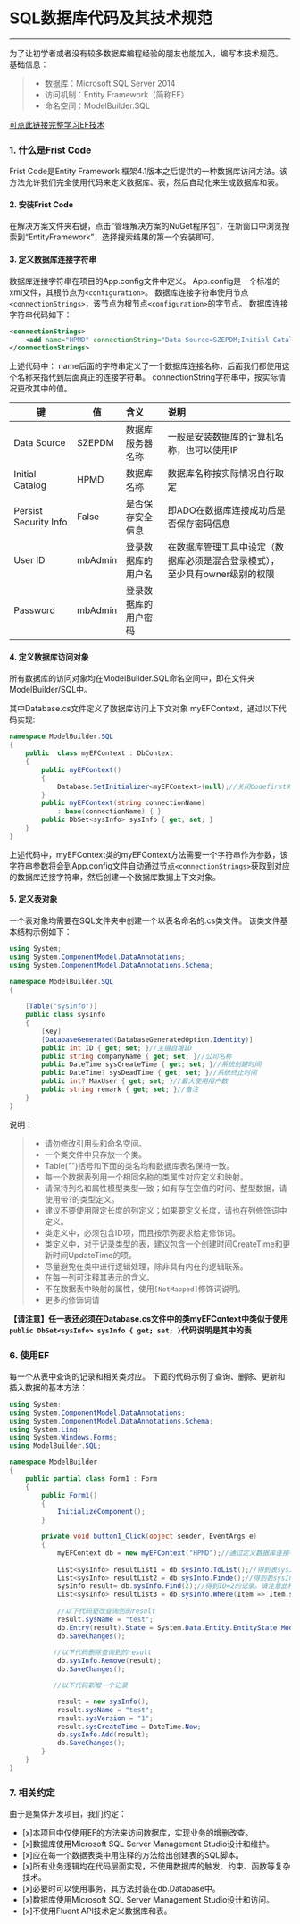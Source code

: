 ﻿# SQL数据库代码及其技术规范
-----------------------------------
 
为了让初学者或者没有较多数据库编程经验的朋友也能加入，编写本技术规范。
基础信息： 
> * 数据库：Microsoft SQL Server 2014
> * 访问机制：Entity Framework（简称EF）
> * 命名空间：ModelBuilder.SQL

[可点此链接完整学习EF技术](https://www.cnblogs.com/caofangsheng/p/5020541.html)



### 1. 什么是Frist Code
Frist Code是Entity Framework 框架4.1版本之后提供的一种数据库访问方法。该方法允许我们完全使用代码来定义数据库、表，然后自动化来生成数据库和表。

#### 2. 安装Frist Code
在解决方案文件夹右键，点击“管理解决方案的NuGet程序包”，在新窗口中浏览搜索到“EntityFramework”，选择搜索结果的第一个安装即可。

#### 3. 定义数据库连接字符串
数据库连接字符串在项目的App.config文件中定义。
App.config是一个标准的xml文件，其根节点为`<configuration>`。
数据库连接字符串使用节点`<connectionStrings>`，该节点为根节点`<configuration>`的字节点。
数据库连接字符串代码如下：
```xml
<connectionStrings>
    <add name="HPMD" connectionString="Data Source=SZEPDM;Initial Catalog=HPMD;Persist Security Info=False;User ID=mbAdmin;Password=mbAdmin;" providerName="System.Data.SqlClient" />
</connectionStrings>
```
上述代码中：
name后面的字符串定义了一个数据库连接名称，后面我们都使用这个名称来指代到后面真正的连接字符串。
connectionString字符串中，按实际情况更改其中的值。

|键                |值          |含义               |说明|
|--------          |--------    |:-----             |:----|
| Data Source      |SZEPDM      |数据库服务器名称   |一般是安装数据库的计算机名称，也可以使用IP
| Initial Catalog  |HPMD        |数据库名称         |数据库名称按实际情况自行取定
| Persist Security Info |False  |是否保存安全信息   |即ADO在数据库连接成功后是否保存密码信息|
| User ID          |mbAdmin     |登录数据库的用户名 |在数据库管理工具中设定（数据库必须是混合登录模式），至少具有owner级别的权限
| Password         |mbAdmin     |登录数据库的用户密码|

#### 4. 定义数据库访问对象
所有数据库的访问对象均在ModelBuilder.SQL命名空间中，即在文件夹ModelBuilder/SQL中。

其中Database.cs文件定义了数据库访问上下文对象 myEFContext，通过以下代码实现:
```csharp
namespace ModelBuilder.SQL
{
    public  class myEFContext : DbContext
    {
        public myEFContext()
        {
            Database.SetInitializer<myEFContext>(null);//关闭Codefirst对数据库的检测。这样代码只会访问数据，而不会检查数据库结构的更改。避免不需要的警告
        }
        public myEFContext(string connectionName)
            : base(connectionName) { }
        public DbSet<sysInfo> sysInfo { get; set; }
    }
}

```
上述代码中，myEFContext类的myEFContext方法需要一个字符串作为参数，该字符串参数将会到App.config文件自动通过节点`<connectionStrings>`获取到对应的数据库连接字符串，然后创建一个数据库数据上下文对象。

#### 5. 定义表对象
一个表对象均需要在SQL文件夹中创建一个以表名命名的.cs类文件。
该类文件基本结构示例如下：
```csharp
using System;
using System.ComponentModel.DataAnnotations;
using System.ComponentModel.DataAnnotations.Schema;

namespace ModelBuilder.SQL
{
   
    [Table("sysInfo")]
    public class sysInfo
    {
        [Key]
        [DatabaseGenerated(DatabaseGeneratedOption.Identity)]
        public int ID { get; set; }//主键自增ID
        public string companyName { get; set; }//公司名称
        public DateTime sysCreateTime { get; set; }//系统创建时间
        public DateTime? sysDeadTime { get; set; }//系统终止时间
        public int? MaxUser { get; set; }//最大使用用户数
        public string remark { get; set; }//备注
    }
}

```
说明：
> * 请勿修改引用头和命名空间。
> * 一个类文件中只存放一个类。
> * Table("")括号和下面的类名均和数据库表名保持一致。
> * 每一个数据表列用一个相同名称的类属性对应定义和映射。
> * 请保持列名和属性模型类型一致；如有存在空值的时间、整型数据，请使用带?的类型定义。
> * 建议不要使用限定长度的列定义；如果要定义长度，请也在列修饰词中定义。
> * 类定义中，必须包含ID项，而且按示例要求给定修饰词。
> * 类定义中，对于记录类型的表，建议包含一个创建时间CreateTime和更新时间UpdateTime的项。
> * 尽量避免在类中进行逻辑处理，除非具有内在的逻辑联系。
> * 在每一列可注释其表示的含义。
> * 不在数据表中映射的属性，使用`[NotMapped]`修饰词说明。
> * 更多的修饰词请

**【请注意】任一表还必须在Database.cs文件中的类myEFContext中类似于使用`public DbSet<sysInfo> sysInfo { get; set; }`代码说明是其中的表**

### 6. 使用EF
每一个从表中查询的记录和相关类对应。
下面的代码示例了查询、删除、更新和插入数据的基本方法：

```csharp
using System;
using System.ComponentModel.DataAnnotations;
using System.ComponentModel.DataAnnotations.Schema;
using System.Linq;
using System.Windows.Forms;
using ModelBuilder.SQL;

namespace ModelBuilder
{ 
    public partial class Form1 : Form
    {
        public Form1()
        {
            InitializeComponent();
        }

        private void button1_Click(object sender, EventArgs e)
        {
            myEFContext db = new myEFContext("HPMD");//通过定义数据库连接字符串创建数据库连接对象
            
            List<sysInfo> resultList1 = db.sysInfo.ToList();//得到表sysInfo所有记录列表
            List<sysInfo> resultList2 = db.sysInfo.Finde();//得到表sysInfo所有记录列表
            sysInfo result= db.sysInfo.Find(2);//得到ID=2的记录。请注意此种写法只能查询具有默认主键为ID的表
            List<sysInfo> resultList3 = db.sysInfo.Where(Item => Item.sysName == "系统名称" && Item.sysCreateTime != null).ToList();//使用Lambda表达式作为条件查询
            
            //以下代码更改查询到的result
            result.sysName = "test";
            db.Entry(result).State = System.Data.Entity.EntityState.Modified;
            db.SaveChanges();
          
           //以下代码删除查询到的result
            db.sysInfo.Remove(result);
            db.SaveChanges();

           //以下代码新增一个记录

            result = new sysInfo();
            result.sysName = "test";
            result.sysVersion = "1";
            result.sysCreateTime = DateTime.Now;
            db.sysInfo.Add(result);
            db.SaveChanges();                 
        }
    }
}

```
### 7. 相关约定
由于是集体开发项目，我们约定：
- [x]本项目中仅使用EF的方法来访问数据库，实现业务的增删改查。
- [x]数据库使用Microsoft SQL Server Management Studio设计和维护。
- [x]应在每一个数据表类中用注释的方法给出创建表的SQL脚本。
- [x]所有业务逻辑均在代码层面实现，不使用数据库的触发、约束、函数等复杂技术。
- [x]必要时可以使用事务，其方法封装在db.Database中。
- [x]数据库使用Microsoft SQL Server Management Studio设计和访问。
- [x]不使用Fluent API技术定义数据库和表。
